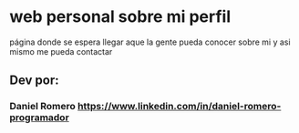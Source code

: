 # web personal sobre mi perfil

página donde se espera llegar aque la gente pueda conocer sobre mi y asi mismo me pueda contactar

## Dev por:

### Daniel Romero https://www.linkedin.com/in/daniel-romero-programador
